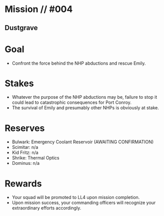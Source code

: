 # Mission // #004
## Dustgrave
# Goal
- Confront the force behind the NHP abductions and rescue Emily.

# Stakes
- Whatever the purpose of the NHP abductions may be, failure to stop it could lead to catastrophic consequences for Port Conroy.
- The survival of Emily and presumably other NHPs is obviously at stake.

# Reserves
- Bulwark: Emergency Coolant Reservoir (AWAITING CONFIRMATION)
- Scimitar: n/a
- Kid Fritz: n/a
- Shrike: Thermal Optics
- Dominus: n/a

# Rewards
- Your squad will be promoted to LL4 upon mission completion.
- Upon mission success, your commanding officers will recognize your extraordinary efforts accordingly.
